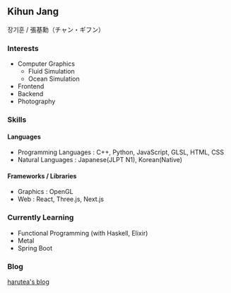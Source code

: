 ## Kihun Jang

장기훈 / 張基勳（チャン・ギフン）

### Interests
- Computer Graphics
  - Fluid Simulation
  - Ocean Simulation
- Frontend
- Backend
- Photography

### Skills
#### Languages
- Programming Languages : C++, Python, JavaScript, GLSL, HTML, CSS
- Natural Languages : Japanese(JLPT N1), Korean(Native)

#### Frameworks / Libraries
- Graphics : OpenGL
- Web : React, Three.js, Next.js

### Currently Learning
- Functional Programming (with Haskell, Elixir)
- Metal
- Spring Boot

### Blog
[harutea's blog](https://kihuntea.com)

<!--
**harutea/harutea** is a ✨ _special_ ✨ repository because its `README.md` (this file) appears on your GitHub profile.

Here are some ideas to get you started:

- 🔭 I’m currently working on ...
- 🌱 I’m currently learning ...
- 👯 I’m looking to collaborate on ...
- 🤔 I’m looking for help with ...
- 💬 Ask me about ...
- 📫 How to reach me: ...
- 😄 Pronouns: ...
- ⚡ Fun fact: ...
-->
